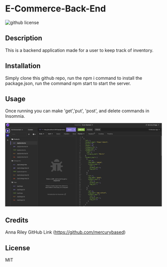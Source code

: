 # E-Commerce-Back-End

![github license](https://img.shields.io/badge/license-MIT-blue.svg)

## Description

This is a backend application made for a user to keep track of inventory.

## Installation

Simply clone this github repo, run the npm i command to install the package.json, run the command npm start to start the server.

## Usage

Once running you can make 'get','put', 'post', and delete commands in Insomnia.

![Demo](./public/images/E-Commerce%20Backend%20Demo.png)

## Credits

Anna Riley GitHub Link (https://github.com/mercurybased)

## License

MIT
